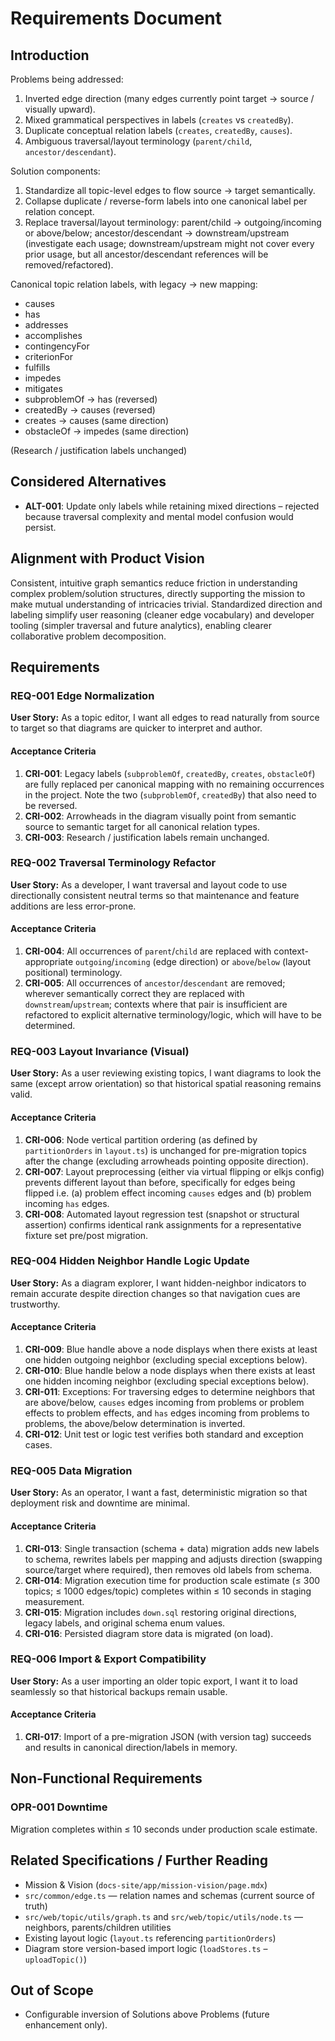 # Requirements Document

## Introduction

Problems being addressed:

1. Inverted edge direction (many edges currently point target → source / visually upward).
2. Mixed grammatical perspectives in labels (`creates` vs `createdBy`).
3. Duplicate conceptual relation labels (`creates`, `createdBy`, `causes`).
4. Ambiguous traversal/layout terminology (`parent/child`, `ancestor/descendant`).

Solution components:

1. Standardize all topic-level edges to flow source → target semantically.
2. Collapse duplicate / reverse-form labels into one canonical label per relation concept.
3. Replace traversal/layout terminology: parent/child → outgoing/incoming or above/below; ancestor/descendant → downstream/upstream (investigate each usage; downstream/upstream might not cover every prior usage, but all ancestor/descendant references will be removed/refactored).

Canonical topic relation labels, with legacy -> new mapping:

- causes
- has
- addresses
- accomplishes
- contingencyFor
- criterionFor
- fulfills
- impedes
- mitigates
- subproblemOf → has (reversed)
- createdBy → causes (reversed)
- creates → causes (same direction)
- obstacleOf → impedes (same direction)

(Research / justification labels unchanged)

## Considered Alternatives

- **ALT-001**: Update only labels while retaining mixed directions – rejected because traversal complexity and mental model confusion would persist.

## Alignment with Product Vision

Consistent, intuitive graph semantics reduce friction in understanding complex problem/solution structures, directly supporting the mission to make mutual understanding of intricacies trivial. Standardized direction and labeling simplify user reasoning (cleaner edge vocabulary) and developer tooling (simpler traversal and future analytics), enabling clearer collaborative problem decomposition.

## Requirements

### REQ-001 Edge Normalization

**User Story:** As a topic editor, I want all edges to read naturally from source to target so that diagrams are quicker to interpret and author.

#### Acceptance Criteria

1. **CRI-001**: Legacy labels (`subproblemOf`, `createdBy`, `creates`, `obstacleOf`) are fully replaced per canonical mapping with no remaining occurrences in the project. Note the two (`subproblemOf`, `createdBy`) that also need to be reversed.
2. **CRI-002**: Arrowheads in the diagram visually point from semantic source to semantic target for all canonical relation types.
3. **CRI-003**: Research / justification labels remain unchanged.

### REQ-002 Traversal Terminology Refactor

**User Story:** As a developer, I want traversal and layout code to use directionally consistent neutral terms so that maintenance and feature additions are less error-prone.

#### Acceptance Criteria

1. **CRI-004**: All occurrences of `parent`/`child` are replaced with context-appropriate `outgoing`/`incoming` (edge direction) or `above`/`below` (layout positional) terminology.
2. **CRI-005**: All occurrences of `ancestor`/`descendant` are removed; wherever semantically correct they are replaced with `downstream`/`upstream`; contexts where that pair is insufficient are refactored to explicit alternative terminology/logic, which will have to be determined.

### REQ-003 Layout Invariance (Visual)

**User Story:** As a user reviewing existing topics, I want diagrams to look the same (except arrow orientation) so that historical spatial reasoning remains valid.

#### Acceptance Criteria

1. **CRI-006**: Node vertical partition ordering (as defined by `partitionOrders` in `layout.ts`) is unchanged for pre-migration topics after the change (excluding arrowheads pointing opposite direction).
2. **CRI-007**: Layout preprocessing (either via virtual flipping or elkjs config) prevents different layout than before, specifically for edges being flipped i.e. (a) problem effect incoming `causes` edges and (b) problem incoming `has` edges.
3. **CRI-008**: Automated layout regression test (snapshot or structural assertion) confirms identical rank assignments for a representative fixture set pre/post migration.

### REQ-004 Hidden Neighbor Handle Logic Update

**User Story:** As a diagram explorer, I want hidden-neighbor indicators to remain accurate despite direction changes so that navigation cues are trustworthy.

#### Acceptance Criteria

1. **CRI-009**: Blue handle above a node displays when there exists at least one hidden outgoing neighbor (excluding special exceptions below).
2. **CRI-010**: Blue handle below a node displays when there exists at least one hidden incoming neighbor (excluding special exceptions below).
3. **CRI-011**: Exceptions: For traversing edges to determine neighbors that are above/below, `causes` edges incoming from problems or problem effects to problem effects, and `has` edges incoming from problems to problems, the above/below determination is inverted.
4. **CRI-012**: Unit test or logic test verifies both standard and exception cases.

### REQ-005 Data Migration

**User Story:** As an operator, I want a fast, deterministic migration so that deployment risk and downtime are minimal.

#### Acceptance Criteria

1. **CRI-013**: Single transaction (schema + data) migration adds new labels to schema, rewrites labels per mapping and adjusts direction (swapping source/target where required), then removes old labels from schema.
2. **CRI-014**: Migration execution time for production scale estimate (≤ 300 topics; ≤ 1000 edges/topic) completes within ≤ 10 seconds in staging measurement.
3. **CRI-015**: Migration includes `down.sql` restoring original directions, legacy labels, and original schema enum values.
4. **CRI-016**: Persisted diagram store data is migrated (on load).

### REQ-006 Import & Export Compatibility

**User Story:** As a user importing an older topic export, I want it to load seamlessly so that historical backups remain usable.

#### Acceptance Criteria

1. **CRI-017**: Import of a pre-migration JSON (with version tag) succeeds and results in canonical direction/labels in memory.

## Non-Functional Requirements

### OPR-001 Downtime

Migration completes within ≤ 10 seconds under production scale estimate.

## Related Specifications / Further Reading

- Mission & Vision (`docs-site/app/mission-vision/page.mdx`)
- `src/common/edge.ts` — relation names and schemas (current source of truth)
- `src/web/topic/utils/graph.ts` and `src/web/topic/utils/node.ts` — neighbors, parents/children utilities
- Existing layout logic (`layout.ts` referencing `partitionOrders`)
- Diagram store version-based import logic (`loadStores.ts` – `uploadTopic()`)

## Out of Scope

- Configurable inversion of Solutions above Problems (future enhancement only).
